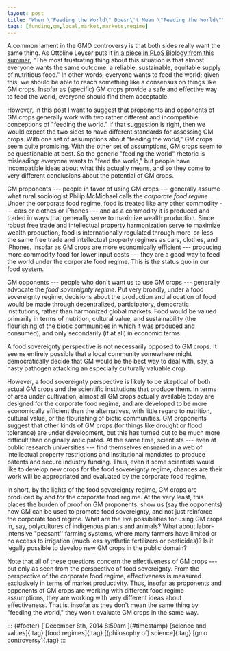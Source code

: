 ```yaml
---
layout: post
title: "When \"Feeding the World\" Doesn\'t Mean \"Feeding the World\""
tags: [funding,gm,local,market,markets,regime]
---
```



A common lament in the GMO controversy is that both sides really want the same thing. As Ottoline Leyser puts it [in a piece in PLoS Biology from this summer](http://www.plosbiology.org/article/info%3Adoi%2F10.1371%2Fjournal.pbio.1001887), "The most frustrating thing about this situation is that almost everyone wants the same outcome: a reliable, sustainable, equitable supply of nutritious food." In other words, everyone wants to feed the world; given this, we should be able to reach something like a consensus on things like GM crops. Insofar as (specific) GM crops provide a safe and effective way to feed the world, everyone should find them acceptable.

However, in this post I want to suggest that proponents and opponents of GM crops generally work with two rather different and incompatible conceptions of "feeding the world." If that suggestion is right, then we would expect the two sides to have different standards for assessing GM crops. With one set of assumptions about "feeding the world," GM crops seem quite promising. With the other set of assumptions, GM crops seem to be questionable at best. So the generic "feeding the world" rhetoric is misleading: everyone wants to "feed the world," but people have incompatible ideas about what this actually means, and so they come to very different conclusions about the potential of GM crops.

GM proponents --- people in favor of using GM crops --- generally assume what rural sociologist Philip McMichael calls the *corporate food regime*. Under the corporate food regime, food is treated like any other commodity --- cars or clothes or iPhones --- and as a commodity it is produced and traded in ways that generally serve to maximize wealth production. Since robust free trade and intellectual property harmonization serve to maximize wealth production, food is internationally regulated through more-or-less the same free trade and intellectual property regimes as cars, clothes, and iPhones. Insofar as GM crops are more economically efficient --- producing more commodity food for lower input costs --- they are a good way to feed the world under the corporate food regime. This is the status quo in our food system.

GM opponents --- people who don't want us to use GM crops --- generally advocate the *food sovereignty regime*. Put very broadly, under a food sovereignty regime, decisions about the production and allocation of food would be made through decentralized, participatory, democratic institutions, rather than harmonized global markets. Food would be valued primarily in terms of nutrition, cultural value, and sustainability (the flourishing of the biotic communities in which it was produced and consumed), and only secondarily (if at all) in economic terms.

A food sovereignty perspective is not necessarily opposed to GM crops. It seems entirely possible that a local community somewhere might democratically decide that GM would be the best way to deal with, say, a nasty pathogen attacking an especially culturally valuable crop.

However, a food sovereignty perspective is likely to be skeptical of both actual GM crops and the scientific institutions that produce them. In terms of area under cultivation, almost all GM crops actually available today are designed for the corporate food regime, and are developed to be more economically efficient than the alternatives, with little regard to nutrition, cultural value, or the flourishing of biotic communities. GM proponents suggest that other kinds of GM crops (for things like drought or flood tolerance) are under development, but this has turned out to be much more difficult than originally anticipated. At the same time, scientists --- even at public research universities --- find themselves ensnared in a web of intellectual property restrictions and institutional mandates to produce patents and secure industry funding. Thus, even if some scientists would like to develop new crops for the food sovereignty regime, chances are their work will be appropriated and evaluated by the corporate food regime.

In short, by the lights of the food sovereignty regime, GM crops are produced by and for the corporate food regime. At the very least, this places the burden of proof on GM proponents: show us (say the opponents) how GM can be used to promote food sovereignty, and not just reinforce the corporate food regime. What are the live possibilities for using GM crops in, say, polycultures of indigenous plants and animals? What about labor-intensive "peasant'' farming systems, where many farmers have limited or no access to irrigation (much less synthetic fertilizers or pesticides)? Is it legally possible to develop new GM crops in the public domain?

Note that all of these questions concern the effectiveness of GM crops --- but only as seen from the perspective of food sovereignty. From the perspective of the corporate food regime, effectiveness is measured exclusively in terms of market productivity. Thus, insofar as proponents and opponents of GM crops are working with different food regime assumptions, they are working with very different ideas about effectiveness. That is, insofar as they don't mean the same thing by "feeding the world," they won't evaluate GM crops in the same way.

::: {#footer}
[ December 8th, 2014 8:59am ]{#timestamp} [science and values]{.tag} [food regimes]{.tag} [(philosophy of) science]{.tag} [gmo controversy]{.tag}
:::

